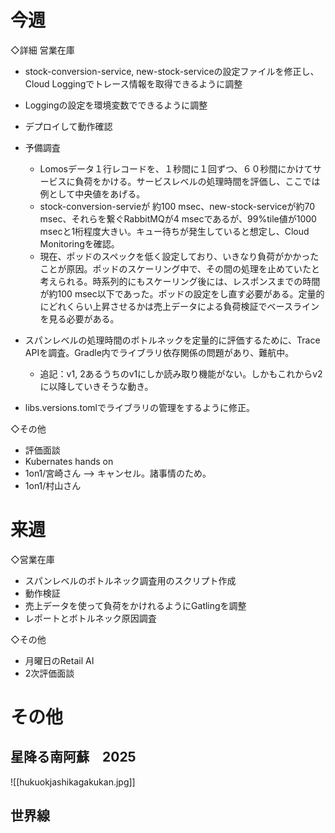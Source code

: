 
# 今週


◇詳細
営業在庫
- stock-conversion-service, new-stock-serviceの設定ファイルを修正し、Cloud Loggingでトレース情報を取得できるように調整
  
- Loggingの設定を環境変数でできるように調整
  
- デプロイして動作確認
  
- 予備調査
	- Lomosデータ１行レコードを、１秒間に１回ずつ、６０秒間にかけてサービスに負荷をかける。サービスレベルの処理時間を評価し、ここでは例として中央値をあげる。
	- stock-conversion-servieが 約100 msec、new-stock-serviceが約70 msec、それらを繋ぐRabbitMQが4 msecであるが、99%tile値が1000 msecと1桁程度大きい。キュー待ちが発生していると想定し、Cloud Monitoringを確認。
	- 現在、ポッドのスペックを低く設定しており、いきなり負荷がかかったことが原因。ポッドのスケーリング中で、その間の処理を止めていたと考えられる。時系列的にもスケーリング後には、レスポンスまでの時間が約100 msec以下であった。ポッドの設定をし直す必要がある。定量的にどれくらい上昇させるかは売上データによる負荷検証でベースラインを見る必要がある。
	  
- スパンレベルの処理時間のボトルネックを定量的に評価するために、Trace APIを調査。Gradle内でライブラリ依存関係の問題があり、難航中。
	- 追記：v1, 2あるうちのv1にしか読み取り機能がない。しかもこれからv2に以降していきそうな動き。
  
- libs.versions.tomlでライブラリの管理をするように修正。


◇その他
- 評価面談
- Kubernates hands on
- 1on1/宮崎さん --> キャンセル。諸事情のため。
- 1on1/村山さん

# 来週

◇営業在庫
- スパンレベルのボトルネック調査用のスクリプト作成
- 動作検証
- 売上データを使って負荷をかけれるようにGatlingを調整
- レポートとボトルネック原因調査

◇その他
- 月曜日のRetail AI
- 2次評価面談


# その他

## 星降る南阿蘇　2025
![[hukuokjashikagakukan.jpg]]


## 世界線